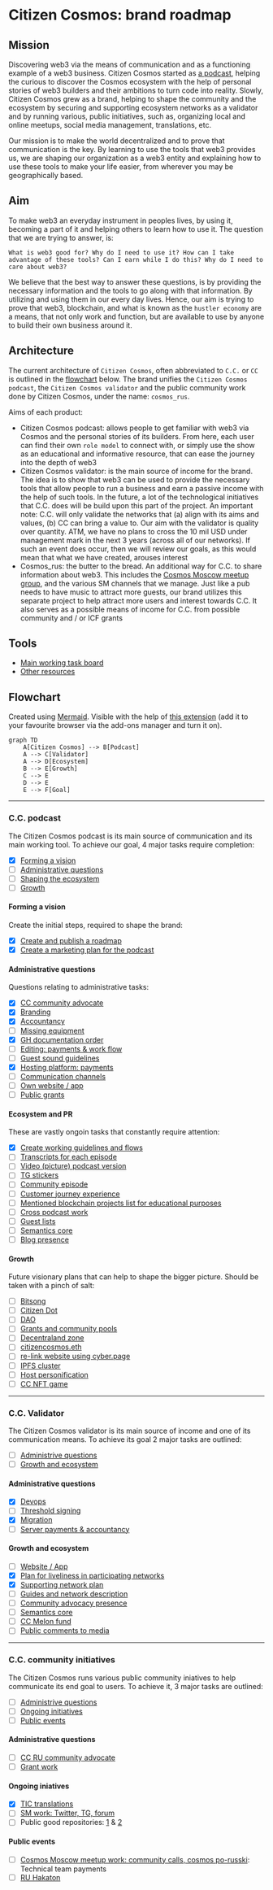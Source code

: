 # Citizen Cosmos: brand roadmap

## Mission

Discovering web3 via the means of communication and as a functioning example of a web3 business. Citizen Cosmos started as [a podcast](https://www.citizencosmos.space/), helping the curious to discover the Cosmos ecosystem with the help of personal stories of web3 builders and their ambitions to turn code into reality. Slowly, Citizen Cosmos grew as a brand, helping to shape the community and the ecosystem by securing and supporting ecosystem networks as a validator and by running various, public initiatives, such as, organizing local and online meetups, social media management, translations, etc.

Our mission is to make the world decentralized and to prove that communication is the key. By learning to use the tools that web3 provides us, we are shaping our organization as a web3 entity and explaining how to use these tools to make your life easier, from wherever you may be geographically based.

## Aim

To make web3 an everyday instrument in peoples lives, by using it, becoming a part of it and helping others to learn how to use it. The question that we are trying to answer, is:

`What is web3 good for? Why do I need to use it? How can I take advantage of these tools? Can I earn while I do this? Why do I need to care about web3?`

We believe that the best way to answer these questions, is by providing the necessary information and the tools to go along with that information. By utilizing and using them in our every day lives. Hence, our aim is trying to prove that web3, blockchain, and what is known as the `hustler economy` are a means, that not only work and function, but are available to use by anyone to build their own business around it.

## Architecture

The current architecture of `Citizen Cosmos`, often abbreviated to `C.C.` or `CC` is outlined in the [flowchart](#flowchart) below. The brand unifies the `Citizen Cosmos podcast`, the `Citizen Cosmos validator` and the public community work done by Citizen Cosmos, under the name: `cosmos_rus`.

Aims of each product:
- Citizen Cosmos podcast: allows people to get familiar with web3 via Cosmos and the personal stories of its builders. From here, each user can find their own `role model` to connect with, or simply use the show as an educational and informative resource, that can ease the journey into the depth of web3
- Citizen Cosmos validator: is the main source of income for the brand. The idea is to show that web3 can be used to provide the necessary tools that allow people to run a business and earn a passive income with the help of such tools. In the future, a lot of the technological initiatives that C.C. does will be build upon this part of the project. An important note: C.C. will only validate the networks that (a) align with its aims and values, (b) CC can bring a value to. Our aim with the validator is quality over quantity. ATM, we have no plans to cross the 10 mil USD under management mark in the next 3 years (across all of our networks). If such an event does occur, then we will review our goals, as this would mean that what we have created, arouses interest
- Cosmos_rus: the butter to the bread. An additional way for C.C. to share information about web3. This includes the [Cosmos Moscow meetup group](https://www.meetup.com/Cosmos-Moscow), and the various SM channels that we manage. Just like a pub needs to have music to attract more guests, our brand utilizes this separate project to help attract more users and interest towards C.C. It also serves as a possible means of income for C.C. from possible community and / or ICF grants

## Tools

- [Main working task board](https://github.com/orgs/citizen-cosmos/projects/1)
- [Other resources](https://github.com/citizen-cosmos/Citizen-Cosmos#citizen-cosmos)

## Flowchart

Created using [Mermaid](https://github.com/mermaid-js/mermaid). Visible with the help of [this extension](https://github.com/BackMarket/github-mermaid-extension) (add it to your favourite browser via the add-ons manager and turn it on). 

```mermaid
graph TD
    A[Citizen Cosmos] --> B[Podcast]
    A --> C[Validator]
    A --> D[Ecosystem]
    B --> E[Growth]
    C --> E
    D --> E
    E --> F[Goal]
```

------------------------------

### C.C. podcast

The Citizen Cosmos podcast is its main source of communication and its main working tool. To achieve our goal, 4 major tasks require completion:  

- [x] [Forming a vision](#forming-a-vision)
- [ ] [Administrative questions](#administrative-questions)
- [ ] [Shaping the ecosystem](#ecosystem-and-pr)
- [ ] [Growth](#growth)

#### Forming a vision

Create the initial steps, required to shape the brand:

- [x] [Create and publish a roadmap](https://github.com/citizen-cosmos/Citizen-Cosmos/issues/28)
- [x] [Create a marketing plan for the podcast](https://github.com/citizen-cosmos/Citizen-Cosmos/issues/44)

#### Administrative questions

Questions relating to administrative tasks:

- [x] [CC community advocate](https://github.com/citizen-cosmos/Citizen-Cosmos/issues/29)
- [x] [Branding](https://github.com/citizen-cosmos/Citizen-Cosmos/issues/46)
- [x] [Accountancy](https://github.com/citizen-cosmos/Citizen-Cosmos/issues/47)
- [ ] [Missing equipment](https://github.com/citizen-cosmos/Citizen-Cosmos/issues/48)
- [x] [GH documentation order]()
- [ ] [Editing: payments & work flow]()
- [ ] [Guest sound guidelines](https://github.com/citizen-cosmos/Citizen-Cosmos/issues/30)
- [x] [Hosting platform: payments]()
- [ ] [Communication channels](https://github.com/citizen-cosmos/Citizen-Cosmos/issues/44)
- [ ] [Own website / app](https://github.com/citizen-cosmos/Citizen-Cosmos/issues/49)
- [ ] [Public grants](https://github.com/citizen-cosmos/Citizen-Cosmos/issues/20)

#### Ecosystem and PR

These are vastly ongoin tasks that constantly require attention:

- [x] [Create working guidelines and flows](https://github.com/citizen-cosmos/Citizen-Cosmos/tree/master/project)
- [ ] [Transcripts for each episode](https://github.com/citizen-cosmos/Citizen-Cosmos/issues/51)
- [ ] [Video (picture) podcast version](https://github.com/citizen-cosmos/Citizen-Cosmos/issues/50)
- [ ] [TG stickers](https://github.com/citizen-cosmos/Citizen-Cosmos/issues/33)
- [ ] [Community episode](https://github.com/citizen-cosmos/Citizen-Cosmos/issues/35)
- [ ] [Customer journey experience](https://github.com/citizen-cosmos/Citizen-Cosmos/issues/22)
- [ ] [Mentioned blockchain projects list for educational purposes](https://github.com/citizen-cosmos/Citizen-Cosmos/issues/21)
- [ ] [Cross podcast work](https://github.com/citizen-cosmos/Citizen-Cosmos/issues/38)
- [ ] [Guest lists](https://github.com/citizen-cosmos/Citizen-Cosmos/issues/9)
- [ ] [Semantics core](https://github.com/citizen-cosmos/Citizen-Cosmos/issues/44)
- [ ] [Blog presence](https://github.com/citizen-cosmos/Citizen-Cosmos/issues/44)

#### Growth

Future visionary plans that can help to shape the bigger picture. Should be taken with a pinch of salt:

- [ ] [Bitsong]()
- [ ] [Citizen Dot]()
- [ ] [DAO]()
- [ ] [Grants and community pools](https://github.com/citizen-cosmos/Citizen-Cosmos/issues/20)
- [ ] [Decentraland zone]()
- [ ] [citizencosmos.eth](https://github.com/citizen-cosmos/Citizen-Cosmos/issues/7)
- [ ] [re-link website using cyber.page]()
- [ ] [IPFS cluster](https://github.com/citizen-cosmos/Citizen-Cosmos/issues/7)
- [ ] [Host personification]()
- [ ] [CC NFT game]()

------------------------------

### C.C. Validator

The Citizen Cosmos validator is its main source of income and one of its communication means. To achieve its goal 2 major tasks are outlined:

- [ ] [Administrive questions](#administrative-questions-1)
- [ ] [Growth and ecosystem](#growth-and-ecosystem)

#### Administrative questions
- [x] [Devops]()
- [ ] [Threshold signing](https://github.com/citizen-cosmos/Staking/issues/3)
- [x] [Migration]()
- [ ] [Server payments & accountancy]()

#### Growth and ecosystem
- [ ] [Website / App](https://github.com/citizen-cosmos/Staking/issues/11)
- [x] [Plan for liveliness in participating networks](https://github.com/citizen-cosmos/Staking/issues/9) 
- [x] [Supporting network plan](https://github.com/citizen-cosmos/Staking/issues/10)
- [ ] [Guides and network description](https://github.com/citizen-cosmos/Staking/issues/9)
- [ ] [Community advocacy presence](https://github.com/citizen-cosmos/Staking/issues/9) 
- [ ] [Semantics core](https://github.com/citizen-cosmos/Staking/issues/9)
- [ ] [CC Melon fund]()
- [ ] [Public comments to media](https://github.com/citizen-cosmos/Staking/issues/9)

------------------------------

### C.C. community initiatives

The Citizen Cosmos runs various public community iniatives to help communicate its end goal to users. To achieve it, 3 major tasks are outlined:

- [ ] [Administrive questions](#administrative-questions-2)
- [ ] [Ongoing initiatives](#ongoing-iniatives)
- [ ] [Public events](#public-events)

#### Administrative questions
- [ ] [CC RU community advocate](https://github.com/citizen-cosmos/Citizen-Cosmos/issues/53)
- [ ] [Grant work](https://github.com/citizen-cosmos/Citizen-Cosmos/issues/20)

#### Ongoing iniatives 
- [x] [TIC translations](https://github.com/citizen-cosmos/Citizen-Cosmos/issues/56)
- [ ] [SM work: Twitter, TG, forum](https://github.com/citizen-cosmos/Citizen-Cosmos/issues/56)
- [ ] Public good repositories: [1](https://github.com/citizen-cosmos/Awesome-cosmos-social) & [2](https://github.com/citizen-cosmos/Awesome-cosmos-ru)

#### Public events
- [ ] [Cosmos Moscow meetup work: community calls, cosmos po-russki](https://github.com/citizen-cosmos/Citizen-Cosmos/issues/56): Technical team payments
- [ ] [RU Hakaton](https://github.com/citizen-cosmos/Citizen-Cosmos/issues/56)

